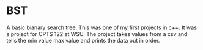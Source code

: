 # BST

A basic bianary search tree. 
This was one of my first projects in c++. It was a project for CPTS 122 at WSU. The project takes values from a csv and tells the min value max value and prints the data out in order.
